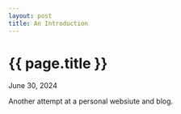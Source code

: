 ```yaml
---
layout: post
title: An Introduction
---
```


{{ page.title }}
================

<p class="meta">June 30, 2024</p>

Another attempt at a personal websiute and blog. 